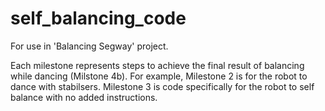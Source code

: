 # self_balancing_code
For use in 'Balancing Segway' project.

Each milestone represents steps to achieve the final result of balancing while dancing (Milstone 4b).
For example, Milestone 2 is for the robot to dance with stabilsers. Milestone 3 is code specifically for the robot to self balance with no added instructions.
